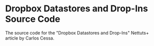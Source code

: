 # Dropbox Datastores and Drop-Ins Source Code

The source code for the "Dropbox Datastores and Drop-Ins" Nettuts+ article by Carlos Cessa.